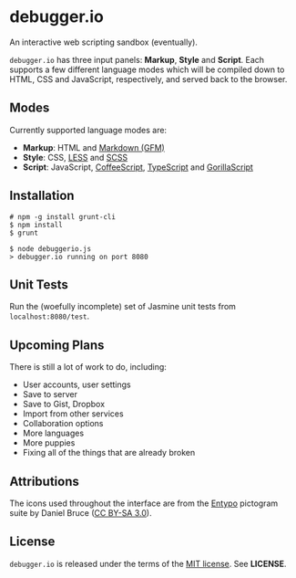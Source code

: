 debugger.io
===========
An interactive web scripting sandbox (eventually).

`debugger.io` has three input panels: **Markup**, **Style** and **Script**.
Each supports a few different language modes which will be compiled down to
HTML, CSS and JavaScript, respectively, and served back to the browser.

Modes
-----
Currently supported language modes are:

  - **Markup**: HTML and [Markdown (GFM)](https://help.github.com/articles/github-flavored-markdown)
  - **Style**: CSS, [LESS](http://lesscss.org/) and [SCSS](http://sass-lang.com/)
  - **Script**: JavaScript,
  	[CoffeeScript](http://coffeescript.org/),
  	[TypeScript](http://www.typescriptlang.org/) and
  	[GorillaScript](http://ckknight.github.io/gorillascript/)


Installation
------------
    # npm -g install grunt-cli
    $ npm install
    $ grunt

    $ node debuggerio.js
    > debugger.io running on port 8080

Unit Tests
----------
Run the (woefully incomplete) set of Jasmine unit tests from `localhost:8080/test`.


Upcoming Plans
--------------
There is still a lot of work to do, including:

  - User accounts, user settings
  - Save to server
  - Save to Gist, Dropbox
  - Import from other services
  - Collaboration options
  - More languages
  - More puppies
  - Fixing all of the things that are already broken

Attributions
------------
The icons used throughout the interface are from the
[Entypo](http://entypo.com) pictogram suite by Daniel Bruce
([CC BY-SA 3.0](http://creativecommons.org/licenses/by-sa/3.0/)).

License
-------
`debugger.io` is released under the terms of the
[MIT license](http://tldrlegal.com/license/mit-license). See **LICENSE**.
